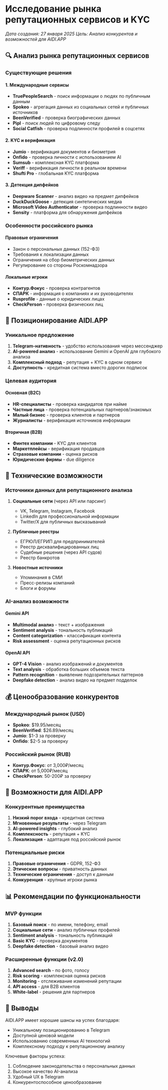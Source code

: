 # Исследование рынка репутационных сервисов и KYC

*Дата создания: 27 января 2025*
*Цель: Анализ конкурентов и возможностей для AIDI.APP*

## 🔍 Анализ рынка репутационных сервисов

### Существующие решения

#### 1. Международные сервисы
- **TruePeopleSearch** - поиск информации о людях по публичным данным
- **Spokeo** - агрегация данных из социальных сетей и публичных источников
- **BeenVerified** - проверка биографических данных
- **Pipl** - поиск людей по цифровому следу
- **Social Catfish** - проверка подлинности профилей в соцсетях

#### 2. KYC и верификация
- **Jumio** - верификация документов и биометрия
- **Onfido** - проверка личности с использованием AI
- **Sumsub** - комплексная KYC платформа
- **Veriff** - верификация личности в реальном времени
- **Shufti Pro** - глобальная KYC платформа

#### 3. Детекция дипфейков
- **Deepware Scanner** - анализ видео на предмет дипфейков
- **DuckDuckGoose** - детекция синтетических медиа
- **Microsoft Video Authenticator** - проверка подлинности видео
- **Sensity** - платформа для обнаружения дипфейков

### Особенности российского рынка

#### Правовые ограничения
- Закон о персональных данных (152-ФЗ)
- Требования к локализации данных
- Ограничения на сбор биометрических данных
- Регулирование со стороны Роскомнадзора

#### Локальные игроки
- **Контур.Фокус** - проверка контрагентов
- **СПАРК** - информация о компаниях и их руководителях
- **Rusprofile** - данные о юридических лицах
- **CheckPerson** - проверка физических лиц

## 🎯 Позиционирование AIDI.APP

### Уникальное предложение
1. **Telegram-нативность** - удобство использования через мессенджер
2. **AI-powered анализ** - использование Gemini и OpenAI для глубокого анализа
3. **Комплексный подход** - репутация + KYC в одном сервисе
4. **Доступность** - кредитная система вместо дорогих подписок

### Целевая аудитория

#### Основная (B2C)
- **HR-специалисты** - проверка кандидатов при найме
- **Частные лица** - проверка потенциальных партнеров/знакомых
- **Малый бизнес** - проверка клиентов и партнеров
- **Журналисты** - верификация источников информации

#### Вторичная (B2B)
- **Финтех компании** - KYC для клиентов
- **Маркетплейсы** - верификация продавцов
- **Страховые компании** - оценка рисков
- **Юридические фирмы** - due diligence

## 🔧 Технические возможности

### Источники данных для репутационного анализа
1. **Социальные сети** (через API или парсинг)
   - VK, Telegram, Instagram, Facebook
   - LinkedIn для профессиональной информации
   - Twitter/X для публичных высказываний

2. **Публичные реестры**
   - ЕГРЮЛ/ЕГРИП для предпринимателей
   - Реестр дисквалифицированных лиц
   - Судебные решения (через API судов)
   - Реестр банкротов

3. **Новостные источники**
   - Упоминания в СМИ
   - Пресс-релизы компаний
   - Блоги и форумы

### AI-анализ возможности

#### Gemini API
- **Multimodal анализ** - текст + изображения
- **Sentiment analysis** - тональность публикаций
- **Content categorization** - классификация контента
- **Risk assessment** - оценка репутационных рисков

#### OpenAI API
- **GPT-4 Vision** - анализ изображений и документов
- **Text analysis** - обработка больших объемов текста
- **Pattern recognition** - выявление подозрительных паттернов
- **Deepfake detection** - анализ видео на предмет подделок

## 💰 Ценообразование конкурентов

### Международный рынок (USD)
- **Spokeo**: $19.95/месяц
- **BeenVerified**: $26.89/месяц  
- **Jumio**: $1-3 за проверку
- **Onfido**: $2-5 за проверку

### Российский рынок (RUB)
- **Контур.Фокус**: от 3,000₽/месяц
- **СПАРК**: от 5,000₽/месяц
- **CheckPerson**: 50-200₽ за проверку

## 🚀 Возможности для AIDI.APP

### Конкурентные преимущества
1. **Низкий порог входа** - кредитная система
2. **Мгновенные результаты** - через Telegram
3. **AI-powered insights** - глубокий анализ
4. **Комплексность** - репутация + KYC
5. **Локализация** - адаптация под российский рынок

### Потенциальные риски
1. **Правовые ограничения** - GDPR, 152-ФЗ
2. **Этические вопросы** - приватность данных
3. **Технические ограничения** - доступ к данным
4. **Конкуренция** - крупные игроки рынка

## 📊 Рекомендации по функциональности

### MVP функции
1. **Базовый поиск** - по имени, телефону, email
2. **Социальные сети** - анализ публичных профилей
3. **Sentiment analysis** - тональность публикаций
4. **Basic KYC** - проверка документов
5. **Deepfake detection** - базовый анализ видео

### Расширенные функции (v2.0)
1. **Advanced search** - по фото, голосу
2. **Risk scoring** - комплексная оценка рисков
3. **Monitoring** - отслеживание изменений репутации
4. **API access** - для B2B клиентов
5. **White-label** - решения для партнеров

## 🎯 Выводы

AIDI.APP имеет хорошие шансы на успех благодаря:
- Уникальному позиционированию в Telegram
- Доступной ценовой модели
- Использованию современных AI технологий
- Комплексному подходу к репутационному анализу

Ключевые факторы успеха:
1. Соблюдение законодательства о персональных данных
2. Высокое качество AI-анализа
3. Удобный UX в Telegram
4. Конкурентоспособное ценообразование